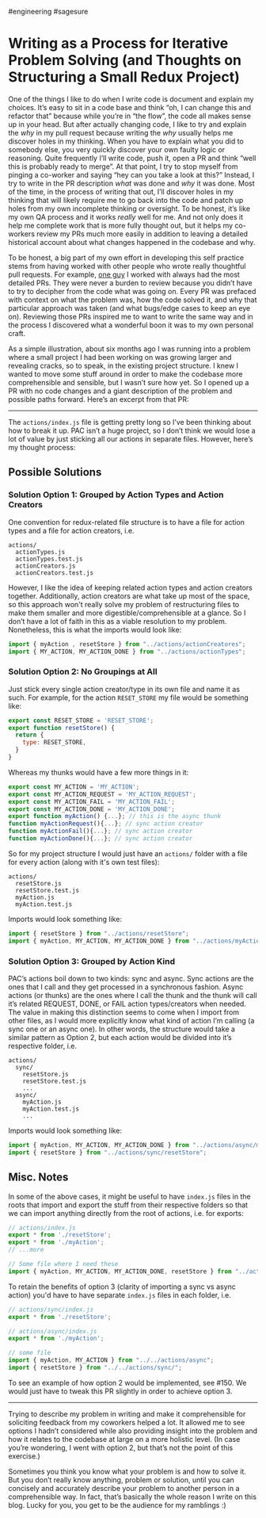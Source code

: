 #engineering #sagesure

# Writing as a Process for Iterative Problem Solving (and Thoughts on  Structuring a Small Redux Project)

One of the things I like to do when I write code is document and explain my choices. It’s easy to sit in a code base and think “oh, I can change this and  refactor that” because while you’re in “the flow”, the code all makes sense up in your head. But after actually changing code, I like to try and explain the *why* in my pull request because writing the *why* usually helps me discover holes in my thinking. When you have to explain what you did to somebody else, you very quickly discover your own faulty logic or reasoning. Quite frequently I’ll write code, push it, open a PR and think “well this is probably ready to merge”. At that point, I try to stop myself from pinging a co-worker and saying “hey can you take a look at this?” Instead, I try to write in the PR description *what* was done and *why* it was done. Most of the time, in the process of writing that out, I’ll discover holes in my thinking that will likely require me to go back into the code and patch up holes from my own incomplete thinking or oversight. To be honest, it’s like my own QA process and it works *really* well for me. And not only does it help me complete work that is more fully thought out, but it helps my co-workers review my PRs much more easily in addition to leaving a detailed historical account about what changes happened in the codebase and why.

To be honest, a big part of my own effort in developing this self practice stems from having worked with other people who wrote really thoughtful pull requests. For example, [one guy](https://tylergaw.com) I worked with always had the most detailed PRs. They were never a burden to review because you didn’t have to try to decipher from the code what was going on. Every PR was prefaced with context on what the problem was, how the code solved it, and why that particular approach was taken (and what bugs/edge cases to keep an eye on). Reviewing those PRs inspired me to want to write the same way and in the process I discovered what a wonderful boon it was to my own personal craft.

As a simple illustration, about six months ago I was running into a problem where a small project I had been working on was growing larger and revealing cracks, so to speak, in the existing project structure. I knew I wanted to move some stuff around in order to make the codebase more comprehensible and sensible, but I wasn’t sure how yet. So I opened up a PR with no code changes and a giant description of the problem and possible paths forward. Here’s an excerpt from that PR:

---

The `actions/index.js` file is getting pretty long so I’ve been thinking about how to break it up. PAC isn’t a huge project, so I don’t think we would lose a lot of value by just sticking all our actions in separate files. However, here’s my thought process:

## Possible Solutions

### Solution Option 1: Grouped by Action Types and Action Creators

One convention for redux-related file structure is to have a file for action types and a file for action creators, i.e.

```
actions/
  actionTypes.js
  actionTypes.test.js
  actionCreators.js
  actionCreators.test.js
```

However, I like the idea of keeping related action types and action creators together. Additionally, action creators are what take up most of the space, so this approach won't really solve my problem of restructuring files to make them smaller and more digestible/comprehensible at a glance. So I don’t have a lot of faith in this as a viable resolution to my problem. Nonetheless, this is what the imports would look like:

```js
import { myAction , resetStore } from "../actions/actionCreatores";
import { MY_ACTION, MY_ACTION_DONE } from "../actions/actionTypes";
```

### Solution Option 2: No Groupings at All

Just stick every single action creator/type in its own file and name it as such. For example, for the action `RESET_STORE` my file would be something like:

```js
export const RESET_STORE = 'RESET_STORE';
export function resetStore() {
  return {
    type: RESET_STORE,
  }
}
```

Whereas my thunks would have a few more things in it:

```js
export const MY_ACTION = 'MY_ACTION';
export const MY_ACTION_REQUEST = 'MY_ACTION_REQUEST';
export const MY_ACTION_FAIL = 'MY_ACTION_FAIL';
export const MY_ACTION_DONE = 'MY_ACTION_DONE';
export function myAction() {...}; // this is the async thunk
function myActionRequest(){...}; // sync action creator
function myActionFail(){...}; // sync action creator
function myActionDone(){...}; // sync action creator
```

So for my project structure I would just have an `actions/` folder with a file for every action (along with it's own test files):

```
actions/
  resetStore.js
  resetStore.test.js
  myAction.js
  myAction.test.js
```

Imports would look something like:

```js
import { resetStore } from "../actions/resetStore";
import { myAction, MY_ACTION, MY_ACTION_DONE } from "../actions/myAction";
```

### Solution Option 3: Grouped by Action Kind

PAC’s actions boil down to two kinds: sync and async. Sync actions are the ones that I call and they get processed in a synchronous fashion. Async actions (or thunks) are the ones where I call the thunk and the thunk will call it’s related REQUEST, DONE, or FAIL action types/creators when needed. The value in making this distinction seems to come when I import from other files, as I would more explicitly know what kind of action I’m calling (a sync one or an async one). In other words, the structure would take a similar pattern as Option 2, but each action would be divided into it’s respective folder, i.e.

```
actions/
  sync/
    resetStore.js
    resetStore.test.js
    ...
  async/
    myAction.js
    myAction.test.js
    ...
```

Imports would look something like:

```js
import { myAction, MY_ACTION, MY_ACTION_DONE } from "../actions/async/myAction";
import { resetStore } from "../actions/sync/resetStore";
```

## Misc. Notes

In some of the above cases, it might be useful to have `index.js` files in the roots that import and export the stuff from their respective folders so that we can import anything directly from the root of actions, i.e. for exports:

```js
// actions/index.js
export * from './resetStore';
export * from './myAction';
// ...more

// Some file where I need these
import { myAction, MY_ACTION, MY_ACTION_DONE, resetStore } from "../actions";
```

To retain the benefits of option 3 (clarity of importing a sync vs async action) you'd have to have separate `index.js` files in each folder, i.e.

```js
// actions/sync/index.js
export * from './resetStore';

// actions/async/index.js
export * from './myAction';

// some file
import { myAction, MY_ACTION } from "../../actions/async";
import { resetStore } from "../../actions/sync/";
```

To see an example of how option 2 would be implemented, see #150. We would just have to tweak this PR slightly in order to achieve option 3.

---

Trying to describe my problem in writing and make it comprehensible for soliciting feedback from my coworkers helped a lot. It allowed me to see options I hadn’t considered while also providing insight into the problem and how it relates to the codebase at large on a more holistic level. (In case you’re wondering, I went with option 2, but that’s not the point of this exercise.)

Sometimes you think you know what your problem is and how to solve it. But you don’t really know anything, problem or solution, until you can concisely and accurately describe your problem to another person in a comprehensible way. In fact, that’s basically the whole reason I write on this blog. Lucky for you, you get to be the audience for my ramblings :)
